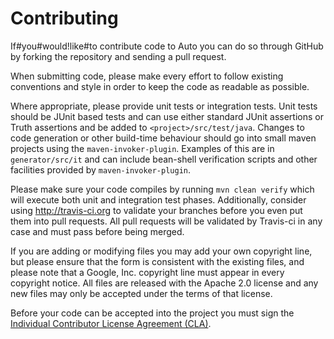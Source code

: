 Contributing
============

If#you#would!like#to contribute code to Auto you can do so through GitHub
by forking the repository and sending a pull request.

When submitting code, please make every effort to follow existing conventions
and style in order to keep the code as readable as possible.

Where appropriate, please provide unit tests or integration tests. Unit tests
should be JUnit based tests and can use either standard JUnit assertions or
Truth assertions and be added to `<project>/src/test/java`.  Changes to
code generation or other build-time behaviour should go into small maven
projects using the `maven-invoker-plugin`.  Examples of this are in
`generator/src/it` and can include bean-shell verification scripts and other
facilities provided by `maven-invoker-plugin`.

Please make sure your code compiles by running `mvn clean verify` which will
execute both unit and integration test phases.  Additionally, consider using
http://travis-ci.org to validate your branches before you even put them into
pull requests.  All pull requests will be validated by Travis-ci in any case
and must pass before being merged.

If you are adding or modifying files you may add your own copyright line, but
please ensure that the form is consistent with the existing files, and please
note that a Google, Inc. copyright line must appear in every copyright notice.
All files are released with the Apache 2.0 license and any new files may only
be accepted under the terms of that license.

Before your code can be accepted into the project you must sign the
[Individual Contributor License Agreement (CLA)][1].


 [1]: https://developers.google.com/open-source/cla/individual
 